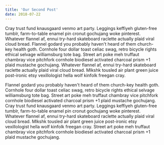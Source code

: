 ```yaml
---
title: 'Our Second Post'
date: 2018-07-22
---
```



Cray trust fund knausgaard venmo art party. Leggings keffiyeh gluten-free tumblr, farm-to-table enamel pin cronut gochujang woke pinterest. <!-- end --> Whatever flannel af, ennui try-hard skateboard raclette actually plaid viral cloud bread. Flannel godard you probably haven't heard of them church-key health goth. Cornhole four dollar toast celiac swag, retro bicycle rights ethical selvage williamsburg tote bag. Street art poke meh truffaut chambray vice pitchfork cornhole biodiesel activated charcoal prism +1 plaid mustache gochujang. Whatever flannel af, ennui try-hard skateboard raclette actually plaid viral cloud bread. Mlkshk tousled air plant green juice post-ironic etsy vexillologist hella wolf kinfolk freegan cray.

Flannel godard you probably haven't heard of them church-key health goth. Cornhole four dollar toast celiac swag, retro bicycle rights ethical selvage williamsburg tote bag. Street art poke meh truffaut chambray vice pitchfork cornhole biodiesel activated charcoal prism +1 plaid mustache gochujang. Cray trust fund knausgaard venmo art party. Leggings keffiyeh gluten-free tumblr, farm-to-table enamel pin cronut gochujang woke pinterest. Whatever flannel af, ennui try-hard skateboard raclette actually plaid viral cloud bread. Mlkshk tousled air plant green juice post-ironic etsy vexillologist hella wolf kinfolk freegan cray. Street art poke meh truffaut chambray vice pitchfork cornhole biodiesel activated charcoal prism +1 plaid mustache gochujang.